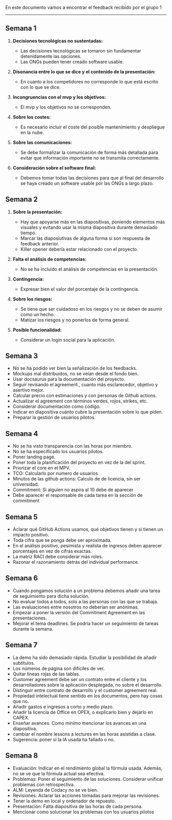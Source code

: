 En este documento vamos a encontrar el feedback recibido por el grupo 1

---

## Semana 1

1. **Decisiones tecnológicas no sustentadas:**

    - Las decisiones tecnológicas se tomaron sin fundamentar detenidamente las opciones.
    - Las ONGs pueden tener creado software usable.

2. **Disonancia entre lo que se dice y el contenido de la presentación:**

    - En cuanto a los competidores no corresponde lo que está escrito con lo que se dice.

3. **Incongruencias con el mvp y los objetivos:**

    - El mvp y los objetivos no se corresponden.

4. **Sobre los costes:**

    - Es necesario incluir el coste del posible mantenimiento y despliegue en la nube.

5. **Sobre las comunicaciones:**

    - Se debe formalizar la comunicación de forma más detallada para evitar que información importante no se transmita correctamente.

6. **Consideración sobre el software final:**
    - Debemos tomar todas las decisiones para que al final del desarrollo se haya creado un software usable por las ONGs a largo plazo.

## Semana 2

1. **Sobre la presentación:**

    - Hay que apoyarse más en las diapositivas, poniendo elementos más visuales y evitando usar la misma diapositiva durante demasiado tiempo.
    - Marcar las diaposiutivas de alguna forma si son respuesta de feedback anterior.
    - Killer opener debería estar relacionado con el proyecto.

2. **Falta el análisis de competencias:**

    - No se ha incluido el análisis de competencias en la presentación.

3. **Contingencia:**

    - Expresar bien el valor del porcentaje de la contingencia.

4. **Sobre los riesgos:**

    - Se tiene que ser cuidadoso en los riesgos y no se deben de asumir como un hecho.
    - Matizar los riesgos y no ponerlos de forma general.

5. **Posible funcionalidad:**
    - Considerar un login social para la aplicación.

## Semana 3

-   No se ha podido ver bien la señalización de los feedbacks.
-   Mockups mal distribuidos, no se veían desde el fondo bien.
-   Usar docsaurus para la documentación del proyecto.
-   Seguir revisando el agreement., cuanto más esclarecedor, objetivo y asertivo mejor.
-   Calcular precio con estimaciones y con personas de Github actions.
-   Actualizar el agreement con términos verdes, rojos, strikes, etc.
-   Considerar documentación como código.
-   Indicar en diapositiva cuánto cubre la presentación sobre lo que piden.
-   Preparar la gestión de usuarios pilotos.

## Semana 4

-   No se ha visto transparencia con las horas por miembro.
-   No se ha especificado los usuarios pilotos.
-   Poner landing page.
-   Poner toda la planificación del proyecto en vez de la del sprint.
-   Priorizar el core en el MPV.
-   TCO: Calcularlo por numero de usuarios
-   Minutos de las github actions: Calculo de de licencia, sin ser universidad.
-   Commitment: Si alguien no aspira al 10 debe de aparecer
-   Debe aparecer el responsable de cada tarea en la sección de commitment

## Semana 5

-   Aclarar qué GitHub Actions usamos, qué objetivos tienen y si tienen un impacto positivo.
-   Toda cifra que se ponga debe ser aproximada.
-   En el análisis positivo, pesimista y realista de ingresos deben aparecer porcentajes en vez de cifras exactas.
-   La matriz RACI debe considerar más roles.
-   Razonar el razonamiento detrás del individual performance.

## Semana 6

-   Cuando pongamos solución a un problema debemos añadir una tarea de seguimiento para dicha solución.
-   No evaluar todos a todos, solo a las personas con las que se trabaja.
-   Las evaluaciones entre nosotros no deberían ser anónimas.
-   Empezar a poner la versión del Commitment Agreement en las presentaciones.
-   Mejorar el tema deadlines. Se podría hacer un seguimiento de tareas durante la semana.

## Semana 7

-   La demo ha sido demasiado rápida. Estudiar la posibilidad de añadir subtítulos.
-   Los números de página son difíciles de ver.
-   Quitar lineas rojas de las tablas.
-   Customer agreement debe ser un contrato entre el cliente y los desarrolladores sobre la aplicación desplegada, no sobre el desarrollo.
-   Distinguir entre contrato de desarrollo y el customer agreement real.
-   Propiedad intelectual tiene sentido en los documentos, pero hay cosas que no.
-   Añadir gastos e ingresos a corto y medio plazo.
-   Añadir la licencia de Office en OPEX, o explicarlo bien y dejarlo en CAPEX.
-   Enseñar avances. Como mínimo mencionar los avances en una diapositiva.
-   cambiar el nombre lessons a lectures en las horas asistidas a clase.
-   Sugerencia: poner si la IA usada ha fallado o no.

## Semana 8

-   Evaluación: Indicar en el rendimiento global la fórmula usada. Además, no se ve que la fórmula actual sea efectiva.
-   Problemas: Poner el seguimiento de las soluciones. Considerar unificar problemas con retrospectiva.
-   ALM: Leyenda de Codacy no se ve bien.
-   Revisiones: Aclarar las acciones tomadas para mejorar las revisiones.
-   Tener la demo en local y ordenador de repuesto.
-   Presentación: Falta diapositiva de las horas de cada persona.
-   Mencionar como solucionar los problemas con los usuarios pilotos
